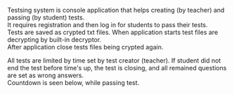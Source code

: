 Testsing system is console application that helps creating (by teacher) and passing (by student) tests.  
It requires registration and then log in for students to pass their tests.  
Tests are saved as crypted txt files. When application starts test files are decrypting by built-in decryptor.  
After application close tests files being crypted again.  

All tests are limited by time set by test creator (teacher). If student did not end the test before time's up, the test is closing, 
and all remained questions are set as wrong answers.  
Countdown is seen below, while passing test.
